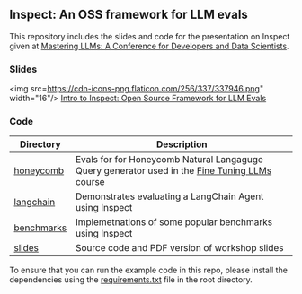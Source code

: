 ## Inspect: An OSS framework for LLM evals

This repository includes the slides and code for the presentation on Inspect given at [Mastering LLMs: A Conference for Developers and Data Scientists](https://maven.com/parlance-labs/fine-tuning).

### Slides

<img src=https://cdn-icons-png.flaticon.com/256/337/337946.png" width="16"/> [Intro to Inspect: Open Source Framework for LLM Evals](slides/intro-to-inspect.pdf)

### Code

| Directory                 | Description                                                                                                                                  |
|---------------------|---------------------------------------------------|
| [honeycomb](honeycomb/)   | Evals for for Honeycomb Natural Langaguge Query generator used in the [Fine Tuning LLMs](https://maven.com/parlance-labs/fine-tuning) course |
| [langchain](langchain/)   | Demonstrates evaluating a LangChain Agent using Inspect                                                                                      |
| [benchmarks](benchmarks/) | Implemetnations of some popular benchmarks using Inspect                                                                                     |
| [slides](slides/)         | Source code and PDF version of workshop slides                                                                                               |

To ensure that you can run the example code in this repo, please install the dependencies using the [requirements.txt](#0) file in the root directory.